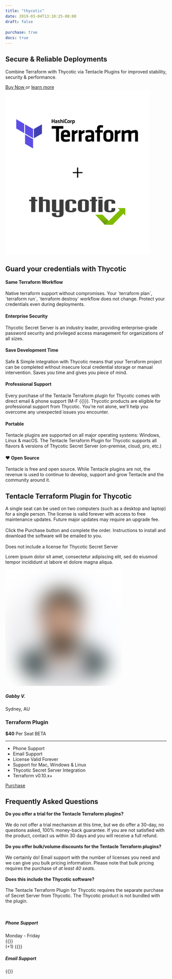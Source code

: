 ```yaml
---
title: "thycotic"
date: 2019-03-04T13:10:25-08:00
draft: false

purchase: true
docs: true
---
```


<section class="cover switchable text-center-xs">
    <div class="container">
        <div class="row justify-content-between align-items-center">
            <div class="col-md-6 col-lg-5 mt--3">
                <h1>Secure &amp; Reliable Deployments</h1>
                <p class="lead">Combine Terraform with Thycotic via Tentacle Plugins for improved stability, security &amp; performance.</p>
                <a class="btn btn--primary type--uppercase" href="#purchase"> <span class="btn__text">Buy Now</span> </a>
                <span class="block type--fine-print">or <a href="#features">learn more</a></span> </div>
            <div class="col-md-6"> <img alt="Image" src="/img/terraform_thycotic_feature.png"> </div>
        </div>
    </div>
</section>

<section id="features" class="bg--primary">
    <div class="container">
        <div class="row">
            <div class="col-md-12">
                <h1>Guard your credentials with Thycotic</h1>
            </div>
        </div>
    </div>
</section>

<section  class="bg--primary space--xxs">
    <div class="container">
        <div class="row">
            <div class="col-md-4">
                <div class="feature">
                    <h4><b>Same Terraform Workflow</b></h4>
                    <p>Native terraform support without compromises. Your `terraform plan`, `terraform run`, `terraform destroy` workflow does not change. Protect your credentials even during deployments.</p>
                </div>
            </div>
            <div class="col-md-4">
                <div class="feature">
                    <h4><b>Enterprise Security</b></h4>
                    <p> Thycotic Secret Server is an industry leader, providing enterprise-grade password security and privileged access management for organizations of all sizes.&nbsp;</p>
                </div>
            </div>
            <div class="col-md-4">
                <div class="feature">
                    <h4><b>Save Development Time</b></h4>
                    <p> Safe &amp; Simple integration with Thycotic means that your Terraform project can be completed without insecure local credential storage or manual intervention. Saves you time and gives you piece of mind.&nbsp;</p>
                </div>
            </div>
            <div class="col-md-4">
                <div class="feature">
                    <h4><b>Professional Support</b></h4>
                    <p> Every purchase of the Tentacle Terraform plugin for Thycotic comes with direct email &amp; phone support (M-F {{<contactHours>}}). Thycotic products are eligible for professional support from Thycotic. You're not alone, we'll help you overcome any unexpected issues you encounter.</p>
                </div>
            </div>
            <div class="col-md-4">
                <div class="feature">
                    <h4><b>Portable</b></h4>
                    <p> Tentacle plugins are supported on all major operating systems: Windows, Linux &amp; macOS. The Tentacle Terraform Plugin for Thycotic supports all flavors &amp; versions of Thycotic Secret Server (on-premise, cloud, pro, etc.)&nbsp;</p>
                </div>
            </div>
            <div class="col-md-4">
                <div class="feature">
                    <h4>♥<b>&nbsp;Open Source</b></h4>
                    <p>Tentacle is free and open source. While Tentacle plugins are not, the revenue is used to continue to develop, support and grow Tentacle and the community around it.&nbsp;</p>
                </div>
            </div>
        </div>
    </div>
</section>

<section id="purchase" class="switchable bg--dark">
    <div class="container">
        <div class="row justify-content-between">
            <div class="col-md-6 col-lg-5">
                <div class="switchable__text">
                    <div class="switchable__text">
                        <h2>Tentacle Terraform Plugin for Thycotic</h2>
                        <p class="lead"> A single seat can be used on two computers (such as a desktop and laptop) for a single person. The license is valid forever with access to free maintenance updates. Future major updates may require an upgrade fee.&nbsp;<br><br>Click the Purchase button and complete the order. Instructions to install and download the software will be emailed to you.<br><br>Does not include a license for Thycotic Secret Server</p>
                        <div class="testimonial testimonial-2">
                            <div class="testimonial__body boxed boxed--border">
                                <p> Lorem ipsum dolor sit amet, consectetur adipiscing elit, sed do eiusmod tempor incididunt ut labore et dolore magna aliqua.  </p>
                            </div>
                            <div class="testimonial__image"> <img alt="Image" src="/img/avatar-round-6.png">
                                <h5>Gabby V.</h5> <span>Sydney, AU</span> </div>
                        </div>
                    </div>
                </div>
            </div>
            <div class="col-md-6 col-lg-4 col-12">
                <div class="pricing pricing-1 boxed boxed--lg boxed--border">
                    <h3>Terraform Plugin</h3> <span class="h2"><strong>$40</strong></span> <span class="type--fine-print">Per Seat</span> <span class="label">BETA</span>
                    <hr>
                    <ul>
                        <li><span class="checkmark bg--primary-1"> </span><span>Phone Support</span></li>
                        <li><span class="checkmark bg--primary-1"> </span><span>Email Support</span></li>
                        <li><span class="checkmark bg--primary-1"></span><span>License Valid Forever</span></li>
                        <li><span class="checkmark bg--primary-1"></span><span>Support for Mac, Windows &amp; Linux</span></li>
                        <li><span class="checkmark bg--primary-1"> </span><span>Thycotic Secret Server Integration</span></li>
                        <li><span class="checkmark bg--primary-1"> </span><span>Terraform v0.10.x+</span></li>
                    </ul>
                    <a id="purchaseButton" class="btn btn--primary" href="javascript:void(0)"> <span class="btn__text">
                        Purchase</span> </a>
                </div>
            </div>
        </div>
    </div>
</section>

<section class="switchable bg--secondary switchable--switch">
    <div class="container">
        <div class="row justify-content-between">
            <div class="col-md-8 col-lg-7">
                <h2>Frequently Asked Questions</h2>
                <p class="lead">
                    <b>Do you offer a trial for the Tentacle Terraform plugins?</b>
                    <br><br>
                    We do not offer a trial mechanism at this time, but we do offer a 30-day, no questions asked, 100% money-back guarantee. If you are not satisfied with the product, contact us within 30 days and you will receive a full refund.
                    <br><br>
                    <b>Do you offer bulk/volume discounts for the Tentacle Terraform plugins?</b>
                    <br><br>
                    We certainly do! Email support with the number of licenses you need and we can give you bulk pricing information. Please note that bulk pricing requires the purchase of <em>at least 40 seats</em>.
                    <br><br>
                    <b>Does this include the Thycotic software?</b>
                    <br><br>
                    The Tentacle Terraform Plugin for Thycotic requires the separate purchase of Secret Server from Thycotic. The Thycotic product is not bundled with the plugin.
                </p>
                <p class="lead">&nbsp; </p>
            </div>
            <div class="col-md-4 col-lg-3">
                <div class="text-block">
                    <h5>Phone Support</h5>
                    <p>Monday - Friday <br>{{<contactHours>}}<br>(+1) {{<contactPhone>}}</p>
                </div>
                <div class="text-block">
                    <h5>Email Support</h5>
                    <p>{{<contactEmail>}}</p>
                </div>
            </div>
        </div>
    </div>
</section>